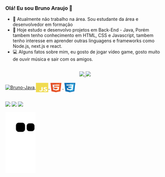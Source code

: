 ### Olá! Eu sou Bruno Araujo 👋


- 🔭 Atualmente não trabalho na área. Sou estudante da área e desenvolvedor em formação
- 🌱 Hoje estudo e desenvolvo projetos em Back-End - Java, Porém tambem tenho conhecimento em HTML, CSS e Javascript, tambem tenho interesse em aprender outras linguagens e frameworks como Node.js, next.js e react.
- 💻 Alguns fatos sobre mim, eu gosto de jogar vídeo game, gosto muito de ouvir música e sair com os amigos.

##

<div align="center">
  <a href="https://github.com/Brunno-Ar">
  <img height="180em" src="https://github-readme-stats.vercel.app/api?username=Brunno-Ar&show_icons=true&theme=dark&include_all_commits=true&count_private=true"/>
  <img height="180em" src="https://github-readme-stats.vercel.app/api/top-langs/?username=Brunno-Ar&layout=compact&langs_count=7&theme=dark"/>
</div>
  
  <div style="display: inline_block"><br>
   <img align="center" alt="Bruno-Java" height="30" width="40" src="https://cdn.jsdelivr.net/gh/devicons/devicon/icons/java/java-original.svg">
  <img align="center" alt="Bruno-Js" height="30" width="40" src="https://raw.githubusercontent.com/devicons/devicon/master/icons/javascript/javascript-plain.svg">
  <img align="center" alt="Bruno-HTML" height="30" width="40" src="https://raw.githubusercontent.com/devicons/devicon/master/icons/html5/html5-original.svg">
  <img align="center" alt="Bruno-CSS" height="30" width="40" src="https://raw.githubusercontent.com/devicons/devicon/master/icons/css3/css3-original.svg">
</div>
  
  ##
  
  <div> 
  <a href="https://wa.me/5521980814965?" target="_blank"><img src="https://img.shields.io/badge/WhatsApp-25D366?style=for-the-badge&logo=whatsapp&logoColor=white" target="_blank"></a>
  <a href = "mailto:brunnoaraujoc@gmail.com"><img src="https://img.shields.io/badge/-Gmail-%23333?style=for-the-badge&logo=gmail&logoColor=white" target="_blank"></a>
  <a href="https://www.linkedin.com/in/bruno-araújo/" target="_blank"><img src="https://img.shields.io/badge/-LinkedIn-%230077B5?style=for-the-badge&logo=linkedin&logoColor=white" target="_blank"></a> 
 
  ![Snake animation](https://github.com/rafaballerini/rafaballerini/blob/output/github-contribution-grid-snake.svg)
 
</div>
